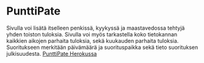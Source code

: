 # PunttiPate
Sivulla voi lisätä itselleen penkissä, kyykyssä ja maastavedossa tehtyjä yhden toiston tuloksia. Sivulla voi myös tarkastella koko tietokannan kaikkien aikojen parhaita tuloksia, sekä kuukauden parhaita tuloksia. Suoritukseen merkitään päivämäärä ja suorituspaikka sekä tieto suorituksen julkisuudesta.
[PunttiPate Herokussa](https://punttipate.herokuapp.com/)
